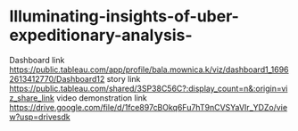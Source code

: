 # Illuminating-insights-of-uber-expeditionary-analysis-
Dashboard link https://public.tableau.com/app/profile/bala.mownica.k/viz/dashboard1_16962613412770/Dashboard12
story link https://public.tableau.com/shared/3SP38C56C?:display_count=n&:origin=viz_share_link
video demonstration link https://drive.google.com/file/d/1fce897cBOkq6Fu7hT9nCVSYaVIr_YDZo/view?usp=drivesdk
